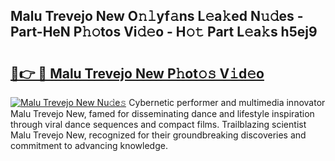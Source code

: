 ## Malu Trevejo New O𝚗𝚕yf𝚊ns L𝚎a𝚔ed N𝚞𝚍es - Part-HeN P𝚑𝚘tos Vi𝚍𝚎o - H𝚘𝚝 Part L𝚎a𝚔s h5ej9

# <h2><a href="http://kf6181.oniu.top/?m=Malu+Trevejo+New">🔗👉 🔴 Malu Trevejo New P𝚑ot𝚘𝚜 V𝚒d𝚎o</a></h2>

[![Malu Trevejo New Nu𝚍e𝚜](https://i.imgur.com/0qMVB7G.gif)](http://kf6181.oniu.top/?m=Malu+Trevejo+New)
Cybernetic performer and multimedia innovator Malu Trevejo New, famed for disseminating dance and lifestyle inspiration through viral dance sequences and compact films. Trailblazing scientist Malu Trevejo New, recognized for their groundbreaking discoveries and commitment to advancing knowledge.  
